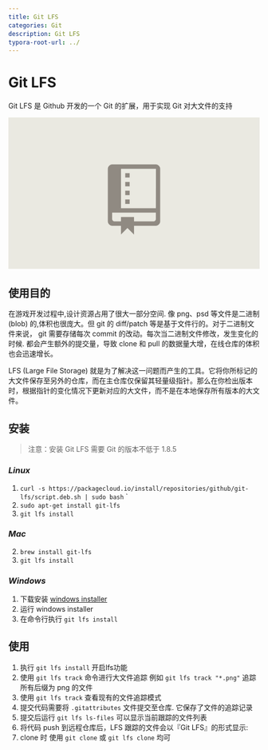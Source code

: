 ```yaml
---
title: Git LFS 
categories: Git
description: Git LFS
typora-root-url: ../
---
```


# Git LFS

Git LFS 是 Github 开发的一个 Git 的扩展，用于实现 Git 对大文件的支持

![a diagram showing how Git LFS works](/assets/graphic.gif)

## 使用目的

在游戏开发过程中,设计资源占用了很大一部分空间. 像 png、psd 等文件是二进制 (blob) 的,体积也很庞大。但 git 的 diff/patch 等是基于文件行的。对于二进制文件来说， git 需要存储每次 commit 的改动。每次当二进制文件修改，发生变化的时候. 都会产生额外的提交量，导致 clone 和 pull 的数据量大增，在线仓库的体积也会迅速增长。

LFS (Large File Storage) 就是为了解决这一问题而产生的工具。它将你所标记的大文件保存至另外的仓库，而在主仓库仅保留其轻量级指针。那么在你检出版本时，根据指针的变化情况下更新对应的大文件，而不是在本地保存所有版本的大文件。

## 安装

> 注意：安装 Git LFS 需要 Git 的版本不低于 1.8.5

### *Linux*

1. `curl -s https://packagecloud.io/install/repositories/github/git-lfs/script.deb.sh | sudo bash`
   `
2. `sudo apt-get install git-lfs`
3. `git lfs install`

### *Mac*

2. `brew install git-lfs`
3. `git lfs install`

### *Windows*

1. 下载安装 [windows installer](https://link.jianshu.com/?t=https%3A%2F%2Fgithub.com%2Fgithub%2Fgit-lfs%2Freleases)
2. 运行 windows installer
3. 在命令行执行 `git lfs install`

## 使用

1. 执行 `git lfs install` 开启lfs功能
2. 使用 `git lfs track` 命令进行大文件追踪 例如 `git lfs track "*.png"` 追踪所有后缀为 png 的文件
3. 使用 `git lfs track` 查看现有的文件追踪模式
4. 提交代码需要将 `.gitattributes` 文件提交至仓库. 它保存了文件的追踪记录
5. 提交后运行 `git lfs ls-files`  可以显示当前跟踪的文件列表
6. 将代码 push 到远程仓库后，LFS 跟踪的文件会以『Git LFS』的形式显示:
7. clone 时 使用 `git clone` 或 `git lfs clone` 均可
